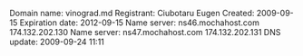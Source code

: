 Domain name: vinograd.md
Registrant: Ciubotaru Eugen
Created: 2009-09-15
Expiration date: 2012-09-15
Name server: ns46.mochahost.com  174.132.202.130
Name server: ns47.mochahost.com  174.132.202.131
DNS update: 2009-09-24 11:11
